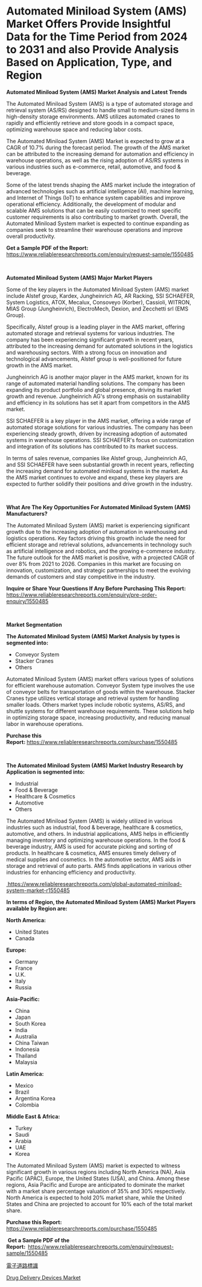 <p><h1>Automated Miniload System (AMS) Market Offers Provide Insightful Data for the Time Period from 2024 to 2031 and also Provide Analysis Based on Application, Type, and Region</h1></p><p><strong>Automated Miniload System (AMS) Market Analysis and Latest Trends</strong></p>
<p><p>The Automated Miniload System (AMS) is a type of automated storage and retrieval system (AS/RS) designed to handle small to medium-sized items in high-density storage environments. AMS utilizes automated cranes to rapidly and efficiently retrieve and store goods in a compact space, optimizing warehouse space and reducing labor costs.</p><p>The Automated Miniload System (AMS) Market is expected to grow at a CAGR of 10.7% during the forecast period. The growth of the AMS market can be attributed to the increasing demand for automation and efficiency in warehouse operations, as well as the rising adoption of AS/RS systems in various industries such as e-commerce, retail, automotive, and food & beverage.</p><p>Some of the latest trends shaping the AMS market include the integration of advanced technologies such as artificial intelligence (AI), machine learning, and Internet of Things (IoT) to enhance system capabilities and improve operational efficiency. Additionally, the development of modular and scalable AMS solutions that can be easily customized to meet specific customer requirements is also contributing to market growth. Overall, the Automated Miniload System market is expected to continue expanding as companies seek to streamline their warehouse operations and improve overall productivity.</p></p>
<p><strong>Get a Sample PDF of the Report:&nbsp;</strong> <a href="https://www.reliableresearchreports.com/enquiry/request-sample/1550485">https://www.reliableresearchreports.com/enquiry/request-sample/1550485</a></p>
<p>&nbsp;</p>
<p><strong>Automated Miniload System (AMS) Major Market Players</strong></p>
<p><p>Some of the key players in the Automated Miniload System (AMS) market include Alstef group, Kardex, Jungheinrich AG, AR Racking, SSI SCHAEFER, System Logistics, ATOX, Mecalux, Consoveyo (Korber), Cassioli, WITRON, MIAS Group (Jungheinrich), ElectroMech, Dexion, and Zecchetti srl (EMS Group).</p><p>Specifically, Alstef group is a leading player in the AMS market, offering automated storage and retrieval systems for various industries. The company has been experiencing significant growth in recent years, attributed to the increasing demand for automated solutions in the logistics and warehousing sectors. With a strong focus on innovation and technological advancements, Alstef group is well-positioned for future growth in the AMS market.</p><p>Jungheinrich AG is another major player in the AMS market, known for its range of automated material handling solutions. The company has been expanding its product portfolio and global presence, driving its market growth and revenue. Jungheinrich AG's strong emphasis on sustainability and efficiency in its solutions has set it apart from competitors in the AMS market.</p><p>SSI SCHAEFER is a key player in the AMS market, offering a wide range of automated storage solutions for various industries. The company has been experiencing steady growth, driven by increasing adoption of automated systems in warehouse operations. SSI SCHAEFER's focus on customization and integration of its solutions has contributed to its market success.</p><p>In terms of sales revenue, companies like Alstef group, Jungheinrich AG, and SSI SCHAEFER have seen substantial growth in recent years, reflecting the increasing demand for automated miniload systems in the market. As the AMS market continues to evolve and expand, these key players are expected to further solidify their positions and drive growth in the industry.</p></p>
<p>&nbsp;</p>
<p><strong>What Are The Key Opportunities For Automated Miniload System (AMS) Manufacturers?</strong></p>
<p><p>The Automated Miniload System (AMS) market is experiencing significant growth due to the increasing adoption of automation in warehousing and logistics operations. Key factors driving this growth include the need for efficient storage and retrieval solutions, advancements in technology such as artificial intelligence and robotics, and the growing e-commerce industry. The future outlook for the AMS market is positive, with a projected CAGR of over 8% from 2021 to 2026. Companies in this market are focusing on innovation, customization, and strategic partnerships to meet the evolving demands of customers and stay competitive in the industry.</p></p>
<p><strong>Inquire or Share Your Questions If Any Before Purchasing This Report:</strong> <a href="https://www.reliableresearchreports.com/enquiry/pre-order-enquiry/1550485">https://www.reliableresearchreports.com/enquiry/pre-order-enquiry/1550485</a></p>
<p>&nbsp;</p>
<p><strong>Market Segmentation</strong></p>
<p><strong>The Automated Miniload System (AMS) Market Analysis by types is segmented into:</strong></p>
<p><ul><li>Conveyor System</li><li>Stacker Cranes</li><li>Others</li></ul></p>
<p><p>Automated Miniload System (AMS) market offers various types of solutions for efficient warehouse automation. Conveyor System type involves the use of conveyor belts for transportation of goods within the warehouse. Stacker Cranes type utilizes vertical storage and retrieval system for handling smaller loads. Others market types include robotic systems, AS/RS, and shuttle systems for different warehouse requirements. These solutions help in optimizing storage space, increasing productivity, and reducing manual labor in warehouse operations.</p></p>
<p><strong>Purchase this Report:&nbsp;</strong><a href="https://www.reliableresearchreports.com/purchase/1550485">https://www.reliableresearchreports.com/purchase/1550485</a></p>
<p>&nbsp;</p>
<p><strong>The Automated Miniload System (AMS) Market Industry Research by Application is segmented into:</strong></p>
<p><ul><li>Industrial</li><li>Food & Beverage</li><li>Healthcare & Cosmetics</li><li>Automotive</li><li>Others</li></ul></p>
<p><p>The Automated Miniload System (AMS) is widely utilized in various industries such as industrial, food & beverage, healthcare & cosmetics, automotive, and others. In industrial applications, AMS helps in efficiently managing inventory and optimizing warehouse operations. In the food & beverage industry, AMS is used for accurate picking and sorting of products. In healthcare & cosmetics, AMS ensures timely delivery of medical supplies and cosmetics. In the automotive sector, AMS aids in storage and retrieval of auto parts. AMS finds applications in various other industries for enhancing efficiency and productivity.</p></p>
<p><a href="https://www.reliableresearchreports.com/global-automated-miniload-system-market-r1550485">&nbsp;https://www.reliableresearchreports.com/global-automated-miniload-system-market-r1550485</a></p>
<p><strong>In terms of Region, the Automated Miniload System (AMS) Market Players available by Region are:</strong></p>
<p>
    <p> <strong> North America: </strong>
        <ul>
            <li>United States</li>
            <li>Canada</li>
        </ul>
        </p> 
    <p> <strong> Europe: </strong>
        <ul>
            <li>Germany</li>
            <li>France</li>
            <li>U.K.</li>
            <li>Italy</li>
            <li>Russia</li>
        </ul>
        </p> 
    <p> <strong> Asia-Pacific: </strong>
        <ul>
            <li>China</li>
            <li>Japan</li>
            <li>South Korea</li>
            <li>India</li>
            <li>Australia</li>
            <li>China Taiwan</li>
            <li>Indonesia</li>
            <li>Thailand</li>
            <li>Malaysia</li>
        </ul>
        </p> 
    <p> <strong> Latin America: </strong>
        <ul>
            <li>Mexico</li>
            <li>Brazil</li>
            <li>Argentina Korea</li>
            <li>Colombia</li>
        </ul>
        </p> 
    <p> <strong> Middle East & Africa: </strong>
        <ul>
            <li>Turkey</li>
            <li>Saudi</li>
            <li>Arabia</li>
            <li>UAE</li>
            <li>Korea</li>
        </ul>
    </p>
    </p>
<p><p>The Automated Miniload System (AMS) market is expected to witness significant growth in various regions including North America (NA), Asia Pacific (APAC), Europe, the United States (USA), and China. Among these regions, Asia Pacific and Europe are anticipated to dominate the market with a market share percentage valuation of 35% and 30% respectively. North America is expected to hold 20% market share, while the United States and China are projected to account for 10% each of the total market share.</p></p>
<p><strong>Purchase this Report: </strong><a href="https://www.reliableresearchreports.com/purchase/1550485">https://www.reliableresearchreports.com/purchase/1550485</a></p>
<p>&nbsp;<strong>Get a Sample PDF of the Report:&nbsp;&nbsp;</strong><a href="https://www.reliableresearchreports.com/enquiry/request-sample/1550485">https://www.reliableresearchreports.com/enquiry/request-sample/1550485</a></p>
<p><strong></strong></p>
<p><p><a href="https://medium.com/@queenlitle19361/%E9%9B%BB%E5%AD%90%E9%81%93%E8%B7%AF%E6%A8%99%E8%AD%98%E3%81%AE%E5%B8%82%E5%A0%B4%E3%83%AC%E3%83%9D%E3%83%BC%E3%83%88%E3%81%AB%E3%82%88%E3%82%8B%E3%81%A8-%E3%81%93%E3%81%AE%E5%B8%82%E5%A0%B4%E3%81%AE%E6%9C%80%E6%96%B0%E3%81%AE%E3%83%88%E3%83%AC%E3%83%B3%E3%83%89%E3%81%A8%E6%88%90%E9%95%B7%E6%A9%9F%E4%BC%9A%E3%81%8C%E6%98%8E%E3%82%89%E3%81%8B%E3%81%A8%E3%81%AA%E3%81%A3%E3%81%A6%E3%81%84%E3%81%BE%E3%81%99-2517dc26720e">電子道路標識</a></p><p><a href="https://medium.com/@charles.fisher4346/drug-delivery-devices-market-competitive-analysis-market-trends-and-forecast-to-2031-306b74f7a506">Drug Delivery Devices Market</a></p></p>